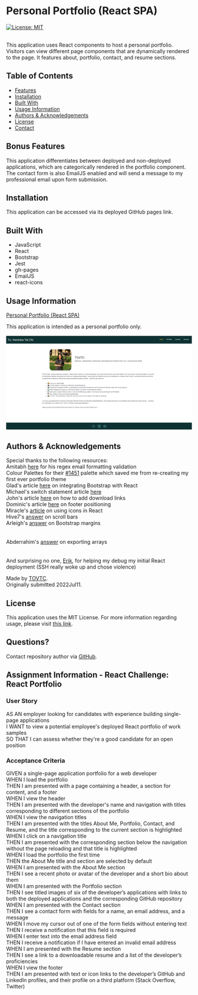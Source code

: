   # Personal Portfolio (React SPA)
  [![License: MIT](https://img.shields.io/badge/License-MIT-yellow.svg)](https://opensource.org/licenses/MIT)</br></br>
    
  This application uses React components to host a personal portfolio. Visitors can view different page components that are dynamically rendered to the page. It features about, portfolio, contact, and resume sections.
  
  ## Table of Contents
  * [Features](#features)
  * [Installation](#installation)
  * [Built With](#built)
  * [Usage Information](#usage)
  * [Authors & Acknowledgements](#credits)
  * [License](#license)
  * [Contact](#questions)
  
  ## Bonus Features<a name="features"></a>
  This application differentiates between deployed and non-deployed applications, which are categorically rendered in the portfolio component. The contact form is also EmailJS enabled and will send a message to my professional email upon form submission.
    
  ## Installation <a name="installation"></a>
  This application can be accessed via its deployed GitHub pages link.

  ## Built With<a name="built"></a>
  * JavaScript
  * React
  * Bootstrap
  * Jest
  * gh-pages
  * EmailJS
  * react-icons
  
  ## Usage Information<a name="usage"></a>
  [Personal Portfolio (React SPA)](https://tovtc.github.io/react-portfolio-scscbc-challenge/)</br>
    
  This application is intended as a personal portfolio only.</br>
  </br>![Personal Portfolio (React SPA)](./tovtc.png "Personal Portfolio (React SPA)")</br>
    
  ## Authors & Acknowledgements<a name="credits"></a>
  Special thanks to the following resources:</br>
  Amitabh [here](https://gist.github.com/Amitabh-K/ae073eea3d5207efaddffde19b1618e8) for his regex email formatting validation</br>
  Colour Palettes for their [#1451](https://colorpalettes.net/tag/yellow-and-gray/page/4/) palette which saved me from re-creating my first ever portfolio theme</br>
  Glad's article [here](https://blog.logrocket.com/using-bootstrap-with-react-tutorial-with-examples/) on integrating Bootstrap with React</br>
  Michael's switch statement article [here](https://medium.com/nerd-for-tech/a-case-to-switch-using-switch-statements-in-react-e83e01154f60)</br>
  John's article [here](https://thewebdev.info/2021/05/24/how-to-download-file-in-react-js/) on how to add download links</br>
  Dominic's article [here](https://www.freecodecamp.org/news/how-to-keep-your-footer-where-it-belongs-59c6aa05c59c/) on footer positioning</br>
  Miracle's [article](https://www.freecodecamp.org/news/how-to-use-react-icons/) on using icons in React</br>
  Hive7's [answer](https://stackoverflow.com/questions/18548465/prevent-scroll-bar-from-adding-up-to-the-width-of-page-on-chrome) on scroll bars</br>
  Arleigh's [answer](https://stackoverflow.com/questions/69301335/bootstrap-padding-left-and-right-is-not-working) on Bootstrap margins</br></br>  
  Abderrahim's [answer](https://stackoverflow.com/questions/54532123/export-array-to-be-used-in-another-javascript-file) on exporting arrays</br></br>  
  And surprising no one, [Erik](https://github.com/CodingErik), for helping my debug my initial React deployment (SSH really woke up and chose violence)
  
  Made by [TOVTC](https://github.com/TOVTC).</br>
  Originally submitted 2022Jul11.
  
  ## License<a name="license"></a>
  This application uses the MIT License. For more information regarding usage, please visit [this link](https://opensource.org/licenses/MIT).
    
  ## Questions?<a name="questions"></a>
  Contact repository author via [GitHub](https://github.com/TOVTC).</br>
    
  ## Assignment Information - React Challenge: React Portfolio
  ### User Story
  AS AN employer looking for candidates with experience building single-page applications</br>
  I WANT to view a potential employee's deployed React portfolio of work samples</br>
  SO THAT I can assess whether they're a good candidate for an open position

  ### Acceptance Criteria
  GIVEN a single-page application portfolio for a web developer</br>
  WHEN I load the portfolio</br>
  THEN I am presented with a page containing a header, a section for content, and a footer</br>
  WHEN I view the header</br>
  THEN I am presented with the developer's name and navigation with titles corresponding to different sections of the portfolio</br>
  WHEN I view the navigation titles</br>
  THEN I am presented with the titles About Me, Portfolio, Contact, and Resume, and the title corresponding to the current section is highlighted</br>
  WHEN I click on a navigation title</br>
  THEN I am presented with the corresponding section below the navigation without the page reloading and that title is highlighted</br>
  WHEN I load the portfolio the first time</br>
  THEN the About Me title and section are selected by default</br>
  WHEN I am presented with the About Me section</br>
  THEN I see a recent photo or avatar of the developer and a short bio about them</br>
  WHEN I am presented with the Portfolio section</br>
  THEN I see titled images of six of the developer’s applications with links to both the deployed applications and the corresponding GitHub repository</br>
  WHEN I am presented with the Contact section</br>
  THEN I see a contact form with fields for a name, an email address, and a message</br>
  WHEN I move my cursor out of one of the form fields without entering text</br>
  THEN I receive a notification that this field is required</br>
  WHEN I enter text into the email address field</br>
  THEN I receive a notification if I have entered an invalid email address</br>
  WHEN I am presented with the Resume section</br>
  THEN I see a link to a downloadable resume and a list of the developer’s proficiencies</br>
  WHEN I view the footer</br>
  THEN I am presented with text or icon links to the developer’s GitHub and LinkedIn profiles, and their profile on a third platform (Stack Overflow, Twitter)</br>
